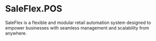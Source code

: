 # SaleFlex.POS
SaleFlex is a flexible and modular retail automation system designed to empower businesses with seamless management and scalability from anywhere.
